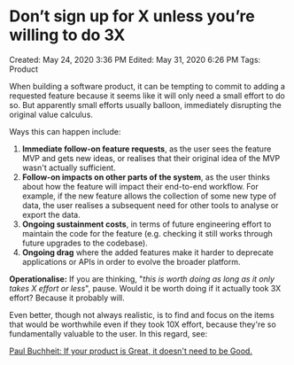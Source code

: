 # Don’t sign up for X unless you’re willing to do 3X

Created: May 24, 2020 3:36 PM
Edited: May 31, 2020 6:26 PM
Tags: Product

When building a software product, it can be tempting to commit to adding a requested feature because it seems like it will only need a small effort to do so. But apparently small efforts usually balloon, immediately disrupting the original value calculus. 

Ways this can happen include:

1. **Immediate follow-on feature requests**, as the user sees the feature MVP and gets new ideas, or realises that their original idea of the MVP wasn't actually sufficient.
2. **Follow-on impacts on other parts of the system**, as the user thinks about how the feature will impact their end-to-end workflow. For example, if the new feature allows the collection of some new type of data, the user realises a subsequent need for other tools to analyse or export the data.
3. **Ongoing sustainment costs**, in terms of future engineering effort to maintain the code for the feature (e.g. checking it still works through future upgrades to the codebase).
4. **Ongoing drag** where the added features make it harder to deprecate applications or APIs in order to evolve the broader platform.

**Operationalise:** If you are thinking, "*this is worth doing as long as it only takes X effort or less*", pause. Would it be worth doing if it actually took 3X effort? Because it probably will. 

Even better, though not always realistic, is to find and focus on the items that would be worthwhile even if they took 10X effort, because they're so fundamentally valuable to the user. In this regard, see:  

[Paul Buchheit: If your product is Great, it doesn't need to be Good.](../References%2044e0a6dd2a7a456b83710224626907e7/Paul%20Buchheit%20If%20your%20product%20is%20Great,%20it%20doesn't%2002a317703a7d47ba9bab10a10345cecf.md)